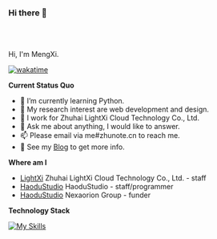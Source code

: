### Hi there 👋

<br />
<br />

Hi, I'm MengXi.

[![wakatime](https://wakatime.com/badge/user/018b2b85-2c7a-43f7-bdb2-6292bb36c5c2.svg)](https://wakatime.com/@018b2b85-2c7a-43f7-bdb2-6292bb36c5c2)

**Current Status Quo**

- 🌱 I’m currently learning Python.
- 🤔 My research interest are web development and design.
- 💼 I work for Zhuhai LightXi Cloud Technology Co., Ltd.
- 💬 Ask me about anything, I would like to answer.
- 📫 Please email via me#zhunote.cn to reach me.
- 👀 See my [Blog](https://mengxiblog.top) to get more info.

**Where am I**

- [LightXi](https://github.com/LightXi/) Zhuhai LightXi Cloud Technology Co., Ltd. - staff
- [HaoduStudio](https://github.com/HaoduStudio/) HaoduStudio - staff/programmer
- [HaoduStudio](https://git.nexaorion.cn/nexaorion) Nexaorion Group - funder

**Technology Stack**

[![My Skills](https://skillicons.dev/icons?i=js,html,css,cpp,bootstrap,react,nodejs,cloudflare,docker,git,github,linux,md,mysql,nginx,py,twitter,vim,postman,qt,astro,django,githubactions,mongodb,androidstudio,pycharm,webstorm,vscode,xd,sentry,wordpress)](https://skillicons.dev)
